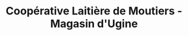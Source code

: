 ---
title: "Coopérative Laitière de Moutiers - Magasin d'Ugine"
url: /ugine/cooperative-laitiere-de-moutiers-magasin-dugine/
shop: commodité
---